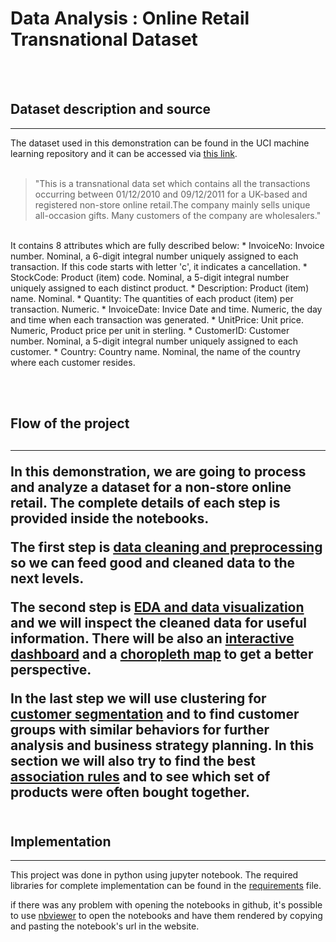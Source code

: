 # Data Analysis : Online Retail Transnational Dataset
<br><br>
 <h2> Dataset description and source </h2>
 <hr>
The dataset used in this demonstration can be found in the UCI machine learning repository and it can be accessed via <a href = 'http://archive.ics.uci.edu/ml/datasets/Online+Retail'>this link</a>.
<br><br>
<blockquote>"This is a transnational data set which contains all the transactions occurring between 01/12/2010 and 09/12/2011 for a UK-based and registered non-store online retail.The company mainly sells unique all-occasion gifts. Many customers of the company are wholesalers."</blockquote>
<br>
It contains 8 attributes which are fully described below:
* InvoiceNo: Invoice number. Nominal, a 6-digit integral number uniquely assigned to each transaction. If this code starts with letter 'c', it indicates a cancellation.  
* StockCode: Product (item) code. Nominal, a 5-digit integral number uniquely assigned to each distinct product.  
* Description: Product (item) name. Nominal.  
* Quantity: The quantities of each product (item) per transaction. Numeric.  
* InvoiceDate: Invice Date and time. Numeric, the day and time when each transaction was generated.  
* UnitPrice: Unit price. Numeric, Product price per unit in sterling.  
* CustomerID: Customer number. Nominal, a 5-digit integral number uniquely assigned to each customer.  
* Country: Country name. Nominal, the name of the country where each customer resides.

<br><br>
 <h2> Flow of the project </b><h2>
<hr> 
In this demonstration, we are going to process and analyze a dataset for a non-store online retail. The complete details of each step is provided inside the notebooks.

The first step is <a href='https://github.com/amir-hojjati/Data-Analysis-Online-Retail-Transactions/blob/master/Data-Preprocessing/Preprocessing-and-Cleaning.ipynb'>data cleaning and preprocessing</a> so we can feed good and cleaned data to the next levels.

The second step is <a href='https://github.com/amir-hojjati/Data-Analysis-Online-Retail-Transactions/blob/master/Data-Visualization/1-Visualization-and-Reports.ipynb'>EDA and data visualization</a> and we will inspect the cleaned data for useful information.
There will be also an <a href='https://github.com/amir-hojjati/Data-Analysis-Online-Retail-Transactions/blob/master/Data-Visualization/3-Dashboard-Sales.ipynb'>interactive dashboard</a> and a <a href='https://github.com/amir-hojjati/Data-Analysis-Online-Retail-Transactions/blob/master/Data-Visualization/2-Choropleth-Map.ipynb'>choropleth map</a> to get a better perspective.

In the last step we will use clustering for <a href='https://github.com/amir-hojjati/Data-Analysis-Online-Retail-Transactions/blob/master/Customer-Segmentation-and-Association-Rule-Learning/Customer-Segmentation-Clustering.ipynb'>customer segmentation</a> and to find customer groups with similar behaviors for further analysis and business strategy planning.
In this section we will also try to find the best <a href='https://github.com/amir-hojjati/Data-Analysis-Online-Retail-Transactions/blob/master/Customer-Segmentation-and-Association-Rule-Learning/Association-Rule-Mining.ipynb'>association rules</a> and to see which set of products were often bought together.
<br><br>
<h2> Implementation </h2>
<hr>
This project was done in python using jupyter notebook. The required libraries for complete implementation can be found in the <a href='https://github.com/amir-hojjati/Data-Analysis-Online-Retail-Transactions/blob/master/Requirements.txt'>requirements</a> file.

if there was any problem with opening the notebooks in github, it's possible to use <a href='https://nbviewer.jupyter.org/'>nbviewer</a> to open the notebooks and have them rendered by copying and pasting the notebook's url in the website.
